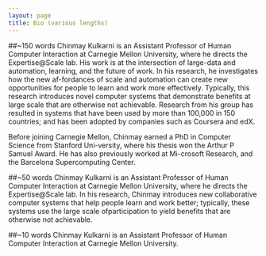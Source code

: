```yaml
---
layout: page
title: Bio (various lengths)
---
```


##~150 words
Chinmay Kulkarni is an Assistant Professor of Human Computer Interaction at Carnegie Mellon University, where he directs the Expertise@Scale lab. His work is at the intersection of large-data and automation, learning, and the future of work. In his research, he investigates how the new af-fordances of scale and automation can create new opportunities for people to learn and work more effectively. Typically, this research introduces novel computer systems that demonstrate benefits at large scale that are otherwise not achievable. Research from his group has resulted in systems that have been used by more than 100,000 in 150 countries; and has been adopted by companies such as Coursera and edX. 

Before joining Carnegie Mellon, Chinmay earned a PhD in Computer Science from Stanford Uni-versity, where his thesis won the Arthur P Samuel Award. He has also previously worked at Mi-crosoft Research, and the Barcelona Supercomputing Center. 

##~50 words
Chinmay Kulkarni is an Assistant Professor of Human Computer Interaction at Carnegie Mellon University, where he directs the Expertise@Scale lab. In his research, Chinmay introduces new collaborative computer systems that help people learn and work better; typically, these systems use the large scale ofparticipation to yield benefits that are otherwise not achievable. 

##~10 words
Chinmay Kulkarni is an Assistant Professor of Human Computer Interaction at Carnegie Mellon University.
